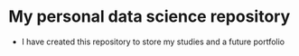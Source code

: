 # My personal data science repository

- I have created this repository to store my studies and a future portfolio
